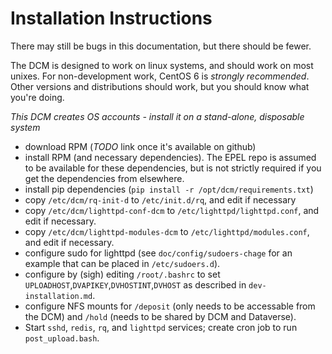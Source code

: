 # Installation Instructions

There may still be bugs in this documentation, but there should be fewer.

The DCM is designed to work on linux systems, and should work on most unixes.
For non-development work, CentOS 6 is *strongly recommended*. Other versions and distributions should work, but you should know what you're doing.

*This DCM creates OS accounts - install it on a stand-alone, disposable system*

- download RPM (*TODO* link once it's available on github)
- install RPM (and necessary dependencies). The EPEL repo is assumed to be available for these dependencies, but is not strictly required if you get the dependencies from elsewhere.
- install pip dependencies (`pip install -r /opt/dcm/requirements.txt`)
- copy `/etc/dcm/rq-init-d` to `/etc/init.d/rq`, and edit if necessary
- copy `/etc/dcm/lighttpd-conf-dcm` to `/etc/lighttpd/lighttpd.conf`, and edit if necessary.
- copy `/etc/dcm/lighttpd-modules-dcm` to `/etc/lighttpd/modules.conf`, and edit if necessary.
- configure sudo for lighttpd (see `doc/config/sudoers-chage` for an example that can be placed in `/etc/sudoers.d`).
- configure by (sigh) editing `/root/.bashrc` to set `UPLOADHOST`,`DVAPIKEY`,`DVHOSTINT`,`DVHOST` as described in `dev-installation.md`.
- configure NFS mounts for `/deposit` (only needs to be accessable from the DCM) and `/hold` (needs to be shared by DCM and Dataverse).
- Start `sshd`, `redis`, `rq`, and `lighttpd` services; create cron job to run `post_upload.bash`.


